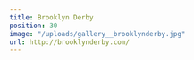 ```yaml
---
title: Brooklyn Derby
position: 30
image: "/uploads/gallery__brooklynderby.jpg"
url: http://brooklynderby.com/
---
```


